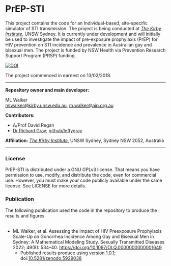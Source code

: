 # PrEP-STI 

This project contains the code for an Individual-based, site-specific simulator of STI transmission. The project is being conducted at [_The Kirby Institute_](https://kirby.unsw.edu.au/), UNSW Sydney. It is currently under development and will initially be used to investigate the impact of pre-exposure prophylaxis (PrEP) for HIV prevention on STI incidence and prevalence in Australian gay and bisexual men. The project is funded by NSW Health via Prevention Research Support Program (PRSP) funding. 

[![DOI](https://zenodo.org/badge/DOI/10.5281/zenodo.5929038.svg)](https://doi.org/10.5281/zenodo.5929038)

The project commenced in earnest on 13/02/2018. 

---
**Repository owner and main developer:** 

ML Walker <br>
mlwalker@kirby.unsw.edu.au, m.walker@aip.org.au

**Contributors:** 

- A/Prof David Regan
- [Dr Richard Gray](https://kirby.unsw.edu.au/people/dr-richard-gray); [github/leftygray](https://github.com/leftygray)

**Affiliation:** [_The Kirby Institute_](https://kirby.unsw.edu.au/), UNSW Sydney, Sydney NSW 2052, Australia

---

### License ###

PrEP-STI is distributed under a GNU GPLv3 license. That means you have permission to use, modify, and distribute the code, even for commercial use. However, you must make your code publicly available under the same license. See LICENSE for more details.

### Publication ###

The following publication used the code in the repository to produce the results
and figures
<br></br>
- ML Walker, et al. Assessing the Impact of HIV Preexposure Prophylaxis Scale-Up on Gonorrhea Incidence Among Gay and Bisexual Men in Sydney: A Mathematical Modeling Study. Sexually Transmitted Diseases 2022; 49(8): 534–40. https://doi.org/10.1097/OLQ.0000000000001649.
    - Published results produce using [version 1.0.1](https://github.com/The-Kirby-Institute/PrEPSTI/releases/tag/v1.0.1); doi:[10.5281/zenodo.5929038](https://doi.org/10.5281/zenodo.5929038)
